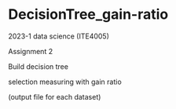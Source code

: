 # DecisionTree_gain-ratio

2023-1 data science (ITE4005)

Assignment 2

Build decision tree

selection measuring with gain ratio

(output file for each dataset)
